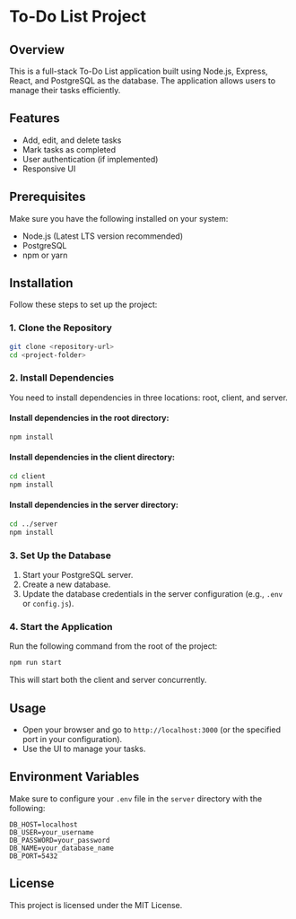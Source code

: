 # To-Do List Project

## Overview
This is a full-stack To-Do List application built using Node.js, Express, React, and PostgreSQL as the database. The application allows users to manage their tasks efficiently.

## Features
- Add, edit, and delete tasks
- Mark tasks as completed
- User authentication (if implemented)
- Responsive UI

## Prerequisites
Make sure you have the following installed on your system:
- Node.js (Latest LTS version recommended)
- PostgreSQL
- npm or yarn

## Installation
Follow these steps to set up the project:

### 1. Clone the Repository
```bash
git clone <repository-url>
cd <project-folder>
```

### 2. Install Dependencies
You need to install dependencies in three locations: root, client, and server.

#### Install dependencies in the root directory:
```bash
npm install
```

#### Install dependencies in the client directory:
```bash
cd client
npm install
```

#### Install dependencies in the server directory:
```bash
cd ../server
npm install
```

### 3. Set Up the Database
1. Start your PostgreSQL server.
2. Create a new database.
3. Update the database credentials in the server configuration (e.g., `.env` or `config.js`).

### 4. Start the Application
Run the following command from the root of the project:
```bash
npm run start
```
This will start both the client and server concurrently.

## Usage
- Open your browser and go to `http://localhost:3000` (or the specified port in your configuration).
- Use the UI to manage your tasks.

## Environment Variables
Make sure to configure your `.env` file in the `server` directory with the following:
```
DB_HOST=localhost
DB_USER=your_username
DB_PASSWORD=your_password
DB_NAME=your_database_name
DB_PORT=5432
```

## License
This project is licensed under the MIT License.

